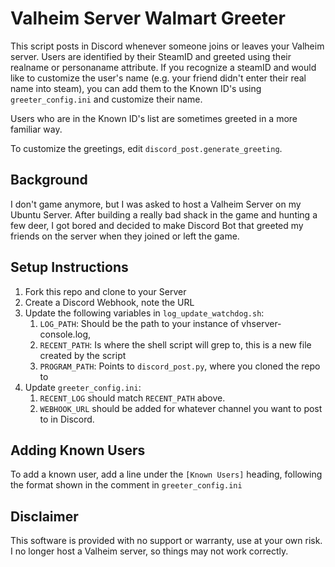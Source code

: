 # Valheim Server Walmart Greeter
This script posts in Discord whenever someone joins or leaves your Valheim server. Users are identified by their SteamID and greeted using their realname or personaname attribute. If you recognize a steamID and would like to customize the user's name (e.g. your friend didn't enter their real name into steam), you can add them to the Known ID's using `greeter_config.ini` and customize their name.

Users who are in the Known ID's list are sometimes greeted in a more familiar way.

To customize the greetings, edit `discord_post.generate_greeting`.

## Background
I don't game anymore, but I was asked to host a Valheim Server on my Ubuntu Server. After building a really bad shack in the game and hunting a few deer, I got bored and decided to make Discord Bot that greeted my friends on the server when they joined or left the game. 

## Setup Instructions
1. Fork this repo and clone to your Server
2. Create a Discord Webhook, note the URL
3. Update the following variables in `log_update_watchdog.sh`:
    1. `LOG_PATH`: Should be the path to your instance of vhserver-console.log,
    2. `RECENT_PATH`: Is where the shell script will grep to, this is a new file created by the script
    3. `PROGRAM_PATH`: Points to `discord_post.py`, where you cloned the repo to
4. Update `greeter_config.ini`:
    1. `RECENT_LOG` should match `RECENT_PATH` above.
    2. `WEBHOOK_URL` should be added for whatever channel you want to post to in Discord.

## Adding Known Users
To add a known user, add a line under the `[Known Users]` heading, following the format shown in the comment in `greeter_config.ini`

## Disclaimer
This software is provided with no support or warranty, use at your own risk. I no longer host a Valheim server, so things may not work correctly.

